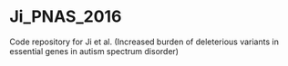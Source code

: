 # Ji_PNAS_2016
Code repository for Ji et al. (Increased burden of deleterious variants in essential genes in autism spectrum disorder)
